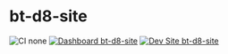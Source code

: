 # bt-d8-site

![CI none](https://img.shields.io/badge/ci-none-orange.svg)
[![Dashboard bt-d8-site](https://img.shields.io/badge/dashboard-bt_d8_site-yellow.svg)](https://dashboard.pantheon.io/sites/5537f0f3-02c1-4673-abf2-6330f57e9e99#dev/code)
[![Dev Site bt-d8-site](https://img.shields.io/badge/site-bt_d8_site-blue.svg)](http://dev-bt-d8-site.pantheonsite.io/)